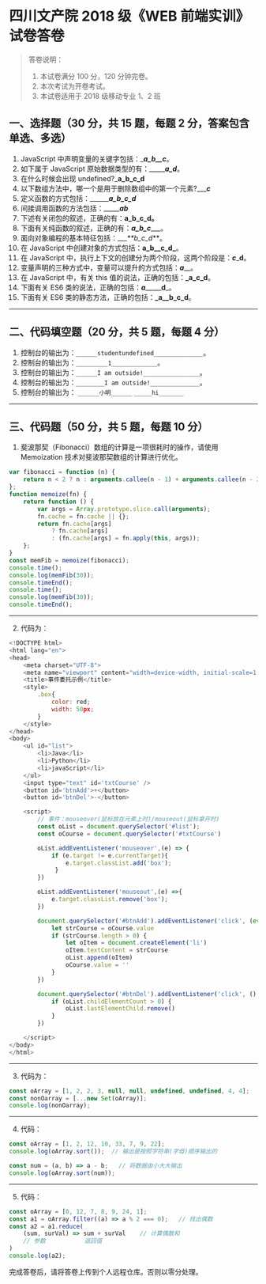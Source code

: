 # 四川文产院 2018 级《WEB 前端实训》试卷答卷

> 答卷说明：
> 1. 本试卷满分 100 分，120 分钟完卷。
> 2. 本次考试为开卷考试。
> 3. 本试卷适用于 2018 级移动专业 1、2 班

## 一、选择题（30 分，共 15 题，每题 2 分，答案包含单选、多选）

1. JavaScript 中声明变量的关键字包括：____**a_b__c**___。
2. 如下属于 JavaScript 原始数据类型的有：______**a_d**_。
3. 在什么时候会出现 undefined?___a_b_c_d__
4. 以下数组方法中，哪一个是用于删除数组中的第一个元素?____**c**_
5. 定义函数的方式包括：______**_a_b_c_d_**
6. 间接调用函数的方法包括：______**a**__b___
7. 下述有关闭包的叙述，正确的有：**a_b_c_d。**
8. 下面有关纯函数的叙述，正确的有：___a_b_c______。
9. 面向对象编程的基本特征包括：____**b_c_d_**。
10. 在 JavaScript 中创建对象的方式包括：**a_b__c_d_**。
11. 在 JavaScript 中，执行上下文的创建分为两个阶段，这两个阶段是：___c____**d**。
12. 变量声明的三种方式中，变量可以提升的方式包括：___a_____。
13. 在 JavaScript 中，有关 this 值的说法，正确的包括：**_a_c_d**。
14. 下面有关 ES6 类的说法，正确的包括：___a________**d**_。
15. 下面有关 ES6 类的静态方法，正确的包括：**_a__b_c_d**。

------

## 二、代码填空题（20 分，共 5 题，每题 4 分）

1. 控制台的输出为：`______studentundefined______________`。
2. 控制台的输出为：`_________1_____________`。
3. 控制台的输出为：`______I am outside!________________`。
4. 控制台的输出为：`________I am outside!______________`。
5. 控制台的输出为：
    `______小明______`
    `_____hi_______`
-------

## 三、代码题（50 分，共 5 题，每题 10 分）

1. 斐波那契（Fibonacci）数组的计算是一项很耗时的操作，请使用 Memoization 技术对斐波那契数组的计算进行优化。

```js
var fibonacci = function (n) {
    return n < 2 ? n : arguments.callee(n - 1) + arguments.callee(n - 2);
};
function memoize(fn) {
    return function () {
        var args = Array.prototype.slice.call(arguments);
        fn.cache = fn.cache || {};
        return fn.cache[args]
            ? fn.cache[args]
            : (fn.cache[args] = fn.apply(this, args));
    };
}
const memFib = memoize(fibonacci);
console.time();
console.log(memFib(30));
console.timeEnd();
console.time();
console.log(memFib(30));
console.timeEnd();
```

-------

2. 代码为：

```javaScript
<!DOCTYPE html>
<html lang="en">
<head>
    <meta charset="UTF-8">
    <meta name="viewport" content="width=device-width, initial-scale=1.0">
    <title>事件委托示例</title>
    <style>
        .box{
            color: red;
            width: 50px;
        }
    </style>
</head>
<body>
    <ul id="list">
        <li>Java</li>
        <li>Python</li>
        <li>javaScript</li>
    </ul>
    <input type="text" id='txtCourse' />
    <button id='btnAdd'>+</button>
    <button id='btnDel'>-</button>

    <script>
        // 事件：mouseover(鼠标放在元素上时)/mouseout(鼠标拿开时)
        const oList = document.querySelector('#list');
        const oCourse = document.querySelector('#txtCourse')

        oList.addEventListener('mouseover',(e) => {
            if (e.target != e.currentTarget){
                e.target.classList.add('box');           
             }
        })

        oList.addEventListener('mouseout',(e) =>{
            e.target.classList.remove('box');
        })

        document.querySelector('#btnAdd').addEventListener('click', (event) => {
            let strCourse = oCourse.value
            if (strCourse.length > 0) {
                let oItem = document.createElement('li')
                oItem.textContent = strCourse
                oList.append(oItem)
                oCourse.value = ''
            }
        })

        document.querySelector('#btnDel').addEventListener('click', () => {
            if (oList.childElementCount > 0) {
                oList.lastElementChild.remove()
            }
        })

    </script>
</body>
</html>
```

-------

3. 代码为：

```js
const oArray = [1, 2, 2, 3, null, null, undefined, undefined, 4, 4];
const nonOarray = [...new Set(oArray)]; 
console.log(nonOarray);
```

-------

4. 代码：

```js
const oArray = [1, 2, 12, 10, 33, 7, 9, 22];
console.log(oArray.sort());  // 输出是按照字符串(字母)顺序输出的

const num = (a, b) => a - b;   // 将数据由小大大输出
console.log(oArray.sort(num));
```

-------

5. 代码：

```js
const oArray = [0, 12, 7, 8, 9, 24, 1];
const a1 = oArray.filter((a) => a % 2 === 0);   // 找出偶数
const a2 = a1.reduce(
    (sum, surVal) => sum + surVal    // 计算偶数和
    // 参数           返回值
)
console.log(a2);
```





完成答卷后，请将答卷上传到个人远程仓库。否则以零分处理。

​        